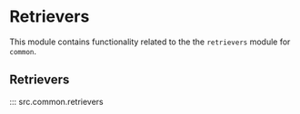 # Retrievers

This module contains functionality related to the the `retrievers` module for `common`.

## Retrievers

::: src.common.retrievers

